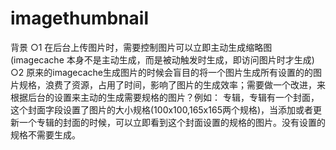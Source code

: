 imagethumbnail
==============

背景     ○1 在后台上传图片时，需要控制图片可以立即主动生成缩略图(imagecache 本身不是主动生成，而是被动触发时生成，即访问图片时才生成) ○2 原来的imagecache生成图片的时候会盲目的将一个图片生成所有设置的的图片规格，浪费了资源，占用了时间，影响了图片的生成效率；需要做一个改进，来根据后台的设置来主动的生成需要规格的图片？例如： 专辑，专辑有一个封面，这个封面字段设置了图片的大小规格(100x100,165x165两个规格)，当添加或者更新一个专辑的封面的时候，可以立即看到这个封面设置的规格的图片。没有设置的规格不需要生成。 